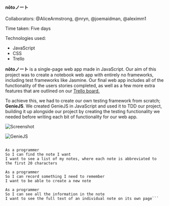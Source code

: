 #### nōtoノート

Collaborators: @AliceArmstrong, @nryn, @joemaidman, @aleximm1

Time taken: Five days

Technologies used:
* JavaScript
* CSS
* Trello

**nōtoノート** is a single-page web app made in JavaScript. Our aim of this project was to create a notebook web app with entirely no frameworks, including test frameworks like Jasmine. Our final web app includes all of the functionality of the users stories completed, as well as a few more extra features that are outlined on our [Trello board.](https://trello.com/b/plWhugBk/notes-app)

To achieve this, we had to create our own testing framework from scratch; **GenieJS**. We created GenieJS in JavaScript and used it to TDD our project, building it up alongside our project by creating the testing functionality we needed before writing each bit of functionality for our web app.

![Screenshot](https://www.dropbox.com/s/m7io4guhux4s29c/Screen%20Shot%202017-02-23%20at%2018.12.23.png?dl=0)

![GenieJS](https://www.dropbox.com/s/sz584f858ola0k3/Screen%20Shot%202017-04-14%20at%2018.22.27.png?dl=0)


```User stories:

As a programmer
So I can find the note I want
I want to see a list of my notes, where each note is abbreviated to the first 20 characters

As a programmer
So I can record something I need to remember
I want to be able to create a new note

As a programmer
So I can see all the information in the note
I want to see the full text of an individual note on its own page```
